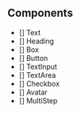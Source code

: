 ## Components

- [] Text
- [] Heading
- [] Box
- [] Button
- [] TextInput
- [] TextArea
- [] Checkbox
- [] Avatar
- [] MultiStep

